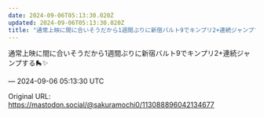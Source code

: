 ```yaml
---
date: 2024-09-06T05:13:30.020Z
updated: 2024-09-06T05:13:30.020Z
title: "通常上映に間に合いそうだから1週間ぶりに新宿バルト9でキンプリ2+連続ジャンプす[...]"
---
```


<p>通常上映に間に合いそうだから1週間ぶりに新宿バルト9でキンプリ2+連続ジャンプする🛼✨️</p>

&mdash; 2024-09-06 05:13:30 UTC

Original URL: https://mastodon.social/@sakuramochi0/113088896042134677
